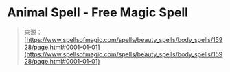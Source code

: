 <!--yml

category: 未分类

date: 2024-06-12 18:55:42

-->

# Animal Spell - Free Magic Spell

> 来源：[https://www.spellsofmagic.com/spells/beauty_spells/body_spells/15928/page.html#0001-01-01](https://www.spellsofmagic.com/spells/beauty_spells/body_spells/15928/page.html#0001-01-01)
